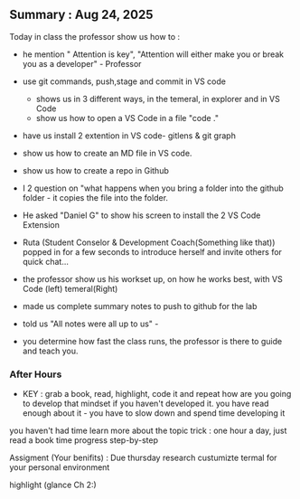 ## Summary : Aug 24, 2025
Today in class the professor show us how to :

- he mention " Attention is key", "Attention will either make you or break you as a developer" - Professor

- use git commands, push,stage and commit in VS code 
    - shows us in 3 different ways, in the temeral, in explorer and in VS Code
    - show us how to open a VS Code in a file "code ." 
- have us install 2 extention in VS code- gitlens & git graph
- show us how to create an MD file in VS code.
- show us how to create a repo in Github
- I 2 question on "what happens when you bring a folder into the github folder - it copies the file into the folder.

- He asked "Daniel G" to show his screen to install the 2 VS Code Extension
- Ruta (Student Conselor & Development Coach(Something like that)) popped in for a few seconds to introduce herself and invite others for quick chat...
- the professor show us his workset up, on how he works best, with VS Code (left) temeral(Right)
- made us complete summary notes to push to github for the lab
- told us "All notes were all up to us" -

- you determine how fast the class runs, the professor is there to guide and teach you.

### After Hours

- KEY : grab a book, read, highlight, code it and repeat
how are you going to develop that mindset if you haven't developed it.
you have read enough about it  - you have to slow down and spend time developing it

you haven't had time learn more about the topic
 trick : one hour a day, just read a book 
time progress step-by-step


Assigment (Your benifits) : Due thursday 
 research custumizte termal for your personal environment

  highlight (glance Ch 2:)
